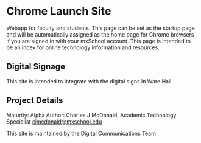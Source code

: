 # Chrome Launch Site
Webapp for faculty and students. This page can be set as the startup page and will be automatically assigned as the home page for Chrome browsers if you are signed in with your mxSchool account. This page is intended to be an index for online technology information and resources.

## Digital Signage
This site is intended to integrate with the digital signs in Ware Hall.

## Project Details
Maturity: Alpha
Author:   Charles J McDonald, Academic Technology Specialist <cjmcdonald@mxschool.edu>

This site is maintained by the Digital Communications Team
